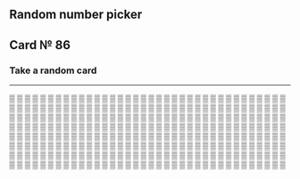 ## Random number picker 

## Card № 86

### Take a random card
----
[▒](8.md) [▒](74.md) [▒](49.md) [▒](13.md) [▒](64.md) [▒](99.md) [▒](50.md) [▒](18.md) [▒](46.md) [▒](56.md) [▒](24.md) [▒](51.md) [▒](6.md) [▒](35.md) [▒](40.md) [▒](86.md) [▒](53.md) [▒](54.md) [▒](83.md) [▒](35.md) [▒](88.md) [▒](21.md) [▒](74.md) [▒](99.md) [▒](79.md) [▒](57.md) [▒](46.md) [▒](72.md) [▒](90.md) [▒](32.md) [▒](19.md) [▒](41.md) [▒](78.md) [▒](70.md) [▒](53.md) [▒](45.md) [▒](82.md) [▒](27.md) [▒](65.md) [▒](42.md) [▒](19.md) [▒](91.md) [▒](68.md) [▒](78.md) [▒](87.md) [▒](25.md) [▒](49.md) [▒](38.md) [▒](44.md) [▒](2.md) [▒](8.md) [▒](92.md) [▒](2.md) [▒](76.md) [▒](67.md) [▒](33.md) [▒](98.md) [▒](36.md) [▒](40.md) [▒](52.md) [▒](29.md) [▒](68.md) [▒](3.md) [▒](93.md) [▒](50.md) [▒](63.md) [▒](26.md) [▒](27.md) [▒](54.md) [▒](80.md) [▒](42.md) [▒](90.md) [▒](60.md) [▒](90.md) [▒](14.md) [▒](23.md) [▒](43.md) [▒](16.md) [▒](0.md) [▒](2.md) [▒](30.md) [▒](16.md) [▒](84.md) [▒](48.md) [▒](30.md) [▒](37.md) [▒](59.md) [▒](40.md) [▒](83.md) [▒](84.md) [▒](74.md) [▒](43.md) [▒](11.md) [▒](4.md) [▒](15.md) [▒](96.md) [▒](64.md) [▒](38.md) [▒](51.md) [▒](47.md) [▒](71.md) [▒](33.md) [▒](4.md) [▒](28.md) [▒](62.md) [▒](26.md) [▒](73.md) [▒](71.md) [▒](15.md) [▒](81.md) [▒](76.md) [▒](67.md) [▒](95.md) [▒](53.md) [▒](10.md) [▒](21.md) [▒](40.md) [▒](79.md) [▒](39.md) [▒](93.md) [▒](58.md) [▒](56.md) [▒](43.md) [▒](22.md) [▒](82.md) [▒](5.md) [▒](12.md) [▒](71.md) [▒](25.md) [▒](82.md) [▒](7.md) [▒](78.md) [▒](1.md) [▒](19.md) [▒](94.md) [▒](20.md) [▒](85.md) [▒](60.md) [▒](20.md) [▒](10.md) [▒](18.md) [▒](66.md) [▒](1.md) [▒](82.md) [▒](96.md) [▒](72.md) [▒](65.md) [▒](99.md) [▒](75.md) [▒](34.md) [▒](56.md) [▒](66.md) [▒](14.md) [▒](4.md) [▒](77.md) [▒](0.md) [▒](94.md) [▒](93.md) [▒](66.md) [▒](97.md) [▒](41.md) [▒](44.md) [▒](86.md) [▒](29.md) [▒](7.md) [▒](10.md) [▒](81.md) [▒](1.md) [▒](33.md) [▒](68.md) [▒](25.md) [▒](46.md) [▒](43.md) [▒](34.md) [▒](47.md) [▒](91.md) [▒](86.md) [▒](72.md) [▒](88.md) [▒](74.md) [▒](60.md) [▒](64.md) [▒](51.md) [▒](67.md) [▒](84.md) [▒](17.md) [▒](63.md) [▒](32.md) [▒](51.md) [▒](31.md) [▒](49.md) [▒](9.md) [▒](46.md) [▒](5.md) [▒](50.md) [▒](62.md) [▒](92.md) [▒](22.md) [▒](35.md) [▒](38.md) [▒](95.md) [▒](58.md) [▒](29.md) [▒](26.md) [▒](9.md) [▒](59.md) [▒](30.md) [▒](39.md) [▒](22.md) [▒](87.md) [▒](45.md) [▒](27.md) [▒](71.md) [▒](59.md) [▒](73.md) [▒](37.md) [▒](24.md) [▒](75.md) [▒](22.md) [▒](47.md) [▒](76.md) [▒](80.md) [▒](18.md) [▒](5.md) [▒](11.md) [▒](16.md) [▒](75.md) [▒](86.md) [▒](63.md) [▒](17.md) [▒](77.md) [▒](65.md) [▒](80.md) [▒](10.md) [▒](69.md) [▒](57.md) [▒](44.md) [▒](3.md) [▒](73.md) [▒](36.md) [▒](9.md) [▒](13.md) [▒](61.md) [▒](29.md) [▒](85.md) [▒](8.md) [▒](55.md) [▒](89.md) [▒](75.md) [▒](72.md) [▒](91.md) [▒](73.md) [▒](98.md) [▒](6.md) [▒](66.md) [▒](91.md) [▒](95.md) [▒](12.md) [▒](15.md) [▒](98.md) [▒](21.md) [▒](42.md) [▒](0.md) [▒](69.md) [▒](70.md) [▒](41.md) [▒](31.md) [▒](94.md) [▒](63.md) [▒](12.md) [▒](20.md) [▒](52.md) [▒](7.md) [▒](89.md) [▒](62.md) [▒](13.md) [▒](84.md) [▒](28.md) [▒](50.md) [▒](88.md) [▒](99.md) [▒](35.md) [▒](45.md) [▒](17.md) [▒](31.md) [▒](92.md) [▒](3.md) [▒](48.md) 